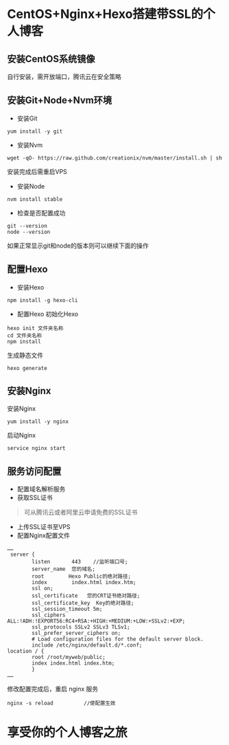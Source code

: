 # CentOS+Nginx+Hexo搭建带SSL的个人博客
## 安装CentOS系统镜像
自行安装，需开放端口，腾讯云在安全策略
## 安装Git+Node+Nvm环境
* 安装Git
```
yum install -y git
```
* 安装Nvm
```
wget -qO- https://raw.github.com/creationix/nvm/master/install.sh | sh
```
安装完成后需重启VPS
* 安装Node
```
nvm install stable
```
* 检查是否配置成功
```
git --version
node --version
```
如果正常显示git和node的版本则可以继续下面的操作
## 配置Hexo
* 安装Hexo
```
npm install -g hexo-cli
```
* 配置Hexo
初始化Hexo
```
hexo init 文件夹名称
cd 文件夹名称
npm install
```
生成静态文件
```
hexo generate
```
## 安装Nginx
安装Nginx
```
yum install -y nginx
```
启动Nginx
```
service nginx start
```
## 服务访问配置
* 配置域名解析服务
* 获取SSL证书
> 可从腾讯云或者阿里云申请免费的SSL证书
* 上传SSL证书至VPS
* 配置Nginx配置文件
```
……
 server {
        listen       443    //监听端口号;
        server_name  您的域名;
        root        Hexo Public的绝对路径;
        index        index.html index.htm;
        ssl on;
        ssl_certificate   您的CRT证书绝对路径;
        ssl_certificate_key  Key的绝对路径;
        ssl_session_timeout 5m;
        ssl_ciphers ALL:!ADH:!EXPORT56:RC4+RSA:+HIGH:+MEDIUM:+LOW:+SSLv2:+EXP;
        ssl_protocols SSLv2 SSLv3 TLSv1;
        ssl_prefer_server_ciphers on;
        # Load configuration files for the default server block.
        include /etc/nginx/default.d/*.conf;
location / {
        root /root/myweb/public;
        index index.html index.htm;
        }
……
```
修改配置完成后，重启 nginx 服务
```
nginx -s reload　　　　　　//使配置生效
```
# 享受你的个人博客之旅